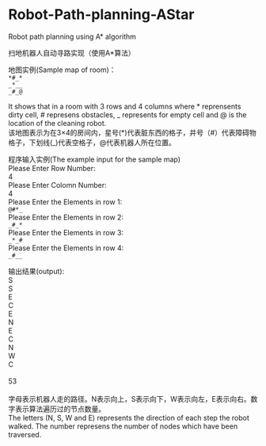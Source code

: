 # Robot-Path-planning-AStar
Robot path planning using A* algorithm

扫地机器人自动寻路实现（使用A*算法）

地图实例(Sample map of room)：<br/>
`*#_*` <br/>
`_*__` <br/>
`_#_@` <br/>

It shows that in a room with 3 rows and 4 columns where * reprensents dirty cell, # represens obstacles, _ represents for empty cell and @ is the location of the cleaning robot.<br/>
该地图表示为在3×4的房间内，星号(*)代表脏东西的格子，井号（#）代表障碍物格子，下划线(_)代表空格子，@代表机器人所在位置。<br/>

程序输入实例(The example input for the sample map)<br/>
Please Enter Row Number:<br/>
4<br/>
Please Enter Colomn Number:<br/>
4<br/>
Please Enter the Elements in row 1:<br/>
`@#*_` <br/>
Please Enter the Elements in row 2:<br/>
`_#_*` <br/>
Please Enter the Elements in row 3:<br/>
`_*_#` <br/>
Please Enter the Elements in row 4:<br/>
`_#__` <br/>

输出结果(output):<br/>
S<br/>
S<br/>
E<br/>
C<br/>
E<br/>
N<br/>
E<br/>
C<br/>
N<br/>
W<br/>
C<br/>
<br/>
53<br/>
<br/>
字母表示机器人走的路径。N表示向上，S表示向下，W表示向左，E表示向右。数字表示算法遍历过的节点数量。<br/>
The letters (N, S, W and E) represents the direction of each step the robot walked. The number represens the number of nodes which have been traversed.
